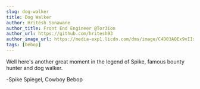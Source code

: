 ```yaml
---
slug: dog-walker
title: Dog Walker
author: Hritesh Sonawane
author_title: Front End Engineer @Tor3ion
author_url: https://github.com/hritesh93
author_image_url: https://media-exp1.licdn.com/dms/image/C4D03AQEx9vIIxNnWcA/profile-displayphoto-shrink_800_800/0/1599201098957?e=1625702400&v=beta&t=6Tjk5Qz1OZHx81ZhEmW-b0TGSsEKCHb6M2UpCSZqaD8
tags: [bebop]
---
```


Well here's another great moment in the legend of Spike, famous bounty hunter and dog walker.

-Spike Spiegel, Cowboy Bebop
